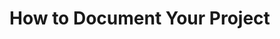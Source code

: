 <!-- TITLE: Projects -->
<!-- SUBTITLE: A place to document and write about projects worked on in the Makerspace! -->

# How to Document Your Project